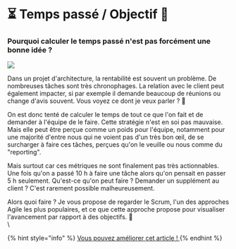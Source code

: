 # ⏳ Temps passé / Objectif 🎯

### Pourquoi calculer le temps passé n'est pas forcément une bonne idée ?

![](../../../.gitbook/assets/veri-ivanova-p3pj7joyvnm-unsplash.jpg)

Dans un projet d'architecture,  la rentabilité est souvent un problème. De nombreuses tâches sont très chronophages. La relation avec le client peut également impacter, si par exemple il demande beaucoup de réunions ou change d'avis souvent. Vous voyez ce dont je veux parler ? 🤣

On est donc tenté de calculer le temps de tout ce que l'on fait et de demander à l'équipe de le faire. Cette stratégie n'est en soi pas mauvaise. Mais elle peut être perçue comme un poids pour l'équipe, notamment pour une majorité d'entre nous qui ne voient pas d'un très bon œil, de se surcharger à faire ces tâches, perçues qu'on le veuille ou nous comme du "reporting".

Mais surtout car ces métriques ne sont finalement pas très actionnables. Une fois qu'on a passé 10 h à faire une tâche alors qu'on pensait en passer 5 h seulement. Qu'est-ce qu'on peut faire ? Demander un supplément au client ? C'est rarement possible malheureusement.

Alors quoi faire ? Je vous propose de regarder le Scrum, l'un des approches Agile les plus populaires, et ce que cette approche propose pour visualiser l'avancement par rapport à des objectifs. 🎯\
\


{% hint style="info" %}
[Vous pouvez améliorer cet article ! ](../../communaute-agile-bim/contribuer.md)
{% endhint %}
